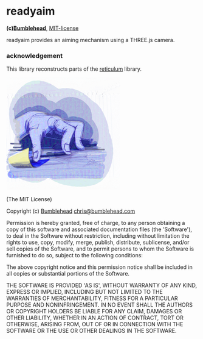 readyaim
=========
**(c)[Bumblehead][0]**, [MIT-license](#license)

readyaim provides an aiming mechanism using a THREE.js camera.

### acknowledgement

This library reconstructs parts of the [reticulum][1] library.

<!--
does not assume document.body as target for all events, events can may target specific element.

does not mutate mesh objects it is given

always delegates click and touch events --callee may ignore these events.
-->

[0]: http://www.bumblehead.com "bumblehead"
[1]: https://github.com/skezo/Reticulum "reticulum"


![scrounge](https://github.com/iambumblehead/scroungejs/raw/master/img/hand.png)

(The MIT License)

Copyright (c) [Bumblehead][0] <chris@bumblehead.com>

Permission is hereby granted, free of charge, to any person obtaining a copy of this software and associated documentation files (the 'Software'), to deal in the Software without restriction, including without limitation the rights to use, copy, modify, merge, publish, distribute, sublicense, and/or sell copies of the Software, and to permit persons to whom the Software is furnished to do so, subject to the following conditions:

The above copyright notice and this permission notice shall be included in all copies or substantial portions of the Software.

THE SOFTWARE IS PROVIDED 'AS IS', WITHOUT WARRANTY OF ANY KIND, EXPRESS OR IMPLIED, INCLUDING BUT NOT LIMITED TO THE WARRANTIES OF MERCHANTABILITY, FITNESS FOR A PARTICULAR PURPOSE AND NONINFRINGEMENT. IN NO EVENT SHALL THE AUTHORS OR COPYRIGHT HOLDERS BE LIABLE FOR ANY CLAIM, DAMAGES OR OTHER LIABILITY, WHETHER IN AN ACTION OF CONTRACT, TORT OR OTHERWISE, ARISING FROM, OUT OF OR IN CONNECTION WITH THE SOFTWARE OR THE USE OR OTHER DEALINGS IN THE SOFTWARE.

